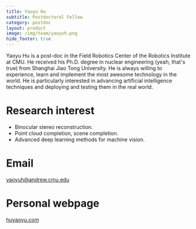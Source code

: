```yaml
---
title: Yaoyu Hu
subtitle: Postdoctoral Fellow
category: postdoc
layout: product
image: /img/team/yaoyuh.png
hide_footer: true
---
```


Yaoyu Hu is a post-doc in the Field Robotics Center of the Robotics Institute at CMU. He received his Ph.D. degree in nuclear engineering (yeah, that's true) from Shanghai Jiao Tong University. He is always willing to experience, learn and implement the most awesome technology in the world. He is particularly interested in advancing artificial intelligence techniques and deploying and testing them in the real world. 

# Research interest #
- Binocular stereo reconstruction.
- Point cloud completion, scene completion.
- Advanced deep learning methods for machine vision.

# Email #
yaoyuh@andrew.cmu.edu

# Personal webpage #
<a href="http://huyaoyu.com" target="_blank">huyaoyu.com</a>
